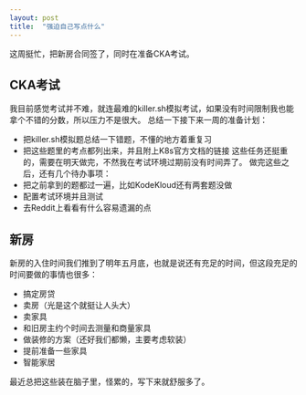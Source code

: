 ```yaml
---
layout: post
title:  "强迫自己写点什么"
---
```

这周挺忙，把新房合同签了，同时在准备CKA考试。

## CKA考试
我目前感觉考试并不难，就连最难的killer.sh模拟考试，如果没有时间限制我也能拿个不错的分数，所以压力不是很大。
总结一下接下来一周的准备计划：
- 把killer.sh模拟题总结一下错题，不懂的地方着重复习
- 把这些题里的考点都列出来，并且附上K8s官方文档的链接
这些任务还挺重的，需要在明天做完，不然我在考试环境过期前没有时间弄了。
做完这些之后，还有几个待办事项：
- 把之前拿到的题都过一遍，比如KodeKloud还有两套题没做
- 配置考试环境并且测试
- 去Reddit上看看有什么容易遗漏的点

## 新房
新房的入住时间我们推到了明年五月底，也就是说还有充足的时间，但这段充足的时间要做的事情也很多：
- 搞定房贷
- 卖房（光是这个就挺让人头大）
- 卖家具
- 和旧房主约个时间去测量和商量家具
- 做装修的方案（还好我们都懒，主要考虑软装）
- 提前准备一些家具
- 智能家居

最近总把这些装在脑子里，怪累的，写下来就舒服多了。
